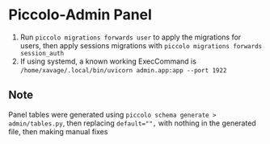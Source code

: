 # Piccolo-Admin Panel

1. Run ``piccolo migrations forwards user`` to apply the migrations for users, then apply sessions migrations with ``piccolo migrations forwards session_auth``
2. If using systemd, a known working ExecCommand is ``/home/xavage/.local/bin/uvicorn admin.app:app --port 1922``

## Note

Panel tables were generated using ``piccolo schema generate > admin/tables.py``, then replacing `default="",` with nothing in the generated file, then making manual fixes
